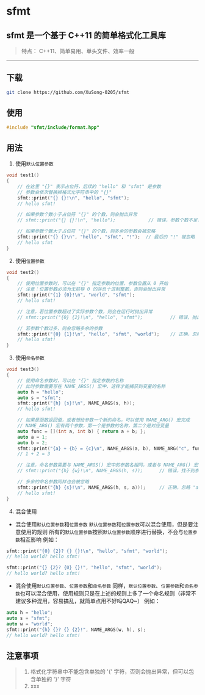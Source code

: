 # sfmt 

## sfmt 是一个基于 C++11 的简单格式化工具库

> 特点：
> C++11、简单易用、单头文件、效率一般

-----------------------


## 下载

```bash
git clone https://github.com/XuSong-0205/sfmt
```


## 使用

```cpp
#include "sfmt/include/format.hpp"
```


## 用法

1. 使用`默认位置参数`
```cpp
void test1()
{
    // 在这里 "{}" 表示占位符，后续的 "hello" 和 "sfmt" 是参数
    // 参数会依次替换掉格式化字符串中的 "{}"
    sfmt::print("{} {}!\n", "hello", "sfmt");
    // hello sfmt!

    // 如果参数个数小于占位符 "{}" 的个数，则会抛出异常
    // sfmt::print("{} {}!\n", "hello");            // 错误，参数个数不足，抛出异常

    // 如果参数个数大于占位符 "{}" 的个数，则多余的参数会被忽略
    sfmt::print("{} {}\n", "hello", "sfmt", "!");  // 最后的 "!" 被忽略
    // hello sfmt
}

```


2. 使用`位置参数`
```cpp
void test2()
{
    // 使用位置参数时，可以在 "{}" 指定参数的位置，参数位置从 0 开始
    // 注意：位置参数必须为无前导 0 的非负十进制整数，否则会抛出异常
    sfmt::print("{1} {0}!\n", "world", "sfmt");
    // hello sfmt!

    // 注意，若位置参数超过了实际参数个数，则会在运行时抛出异常
    // sfmt::print("{0} {2}!\n", "hello", "sfmt");          // 错误，抛出异常

    // 若参数个数过多，则会忽略多余的参数
    sfmt::print("{0} {1}!\n", "hello", "sfmt", "world");    // 正确，忽略 "world"
    // hello sfmt!
}
```


3. 使用`命名参数`
```cpp
void test3()
{
    // 使用命名参数时，可以在 "{}" 指定参数的名称
    // 此时参数需要写在 NAME_ARGS() 宏中，这样才能捕获到变量的名称
    auto h = "hello";
    auto s = "sfmt";
    sfmt::print("{h} {s}!\n", NAME_ARGS(s, h));
    // hello sfmt!

    // 如果是函数返回值，或者想给参数一个新的命名，可以使用 NAME_ARG() 宏完成
    // NAME_ARG() 宏有两个参数，第一个是参数的名称，第二个是对应变量
    auto func = [](int a, int b) { return a + b; };
    auto a = 1;
    auto b = 2;
    sfmt::print("{a} + {b} = {c}\n", NAME_ARGS(a, b), NAME_ARG("c", func(a, b)));
    // 1 + 2 = 3

    // 注意，命名参数需要与 NAME_ARGS() 宏中的参数名相同，或者与 NAME_ARG() 宏中指定的名相同，否则会找不到参数，从而抛出异常
    // sfmt::print("{h} {w}!\n", NAME_ARGS(h, s));      // 错误，找不到参数 "w"，抛出异常

    // 多余的命名参数同样也会被忽略
    sfmt::print("{h} {s}!\n", NAME_ARGS(h, s, a)));     // 正确，忽略 "a"
    // hello sfmt!
}

```


4. 混合使用
- 混合使用`默认位置参数`和`位置参数`
`默认位置参数`和`位置参数`可以混合使用，但是要注意使用的规则
所有的`默认位置参数`按照`默认位置参数`顺序进行替换，不会与`位置参数`相互影响
例如：
```cpp
sfmt::print("{0} {2}? {} {}!\n", "hello", "sfmt", "world");
// hello world? hello sfmt!

sfmt::print("{} {2}? {0} {}!", "hello", "sfmt", "world");
// hello world? hello sfmt!
```

- 混合使用`默认位置参数`、`位置参数`和`命名参数`
同样，`默认位置参数`、`位置参数`和`命名参数`也可以混合使用，使用规则只是在上述的规则上多了一个命名规则（非常不建议多种混用，容易搞乱，就简单点用不好吗QAQ~）
例如：
```cpp
auto h = "hello";
auto s = "sfmt";
auto w = "world";
sfmt::print("{h} {}? {} {2}!", NAME_ARGS(w, h), s);
// hello world? hello sfmt!
```

## 注意事项

> 1. 格式化字符串中不能包含单独的 '{' 字符，否则会抛出异常，但可以包含单独的 '}' 字符
> 2. xxx